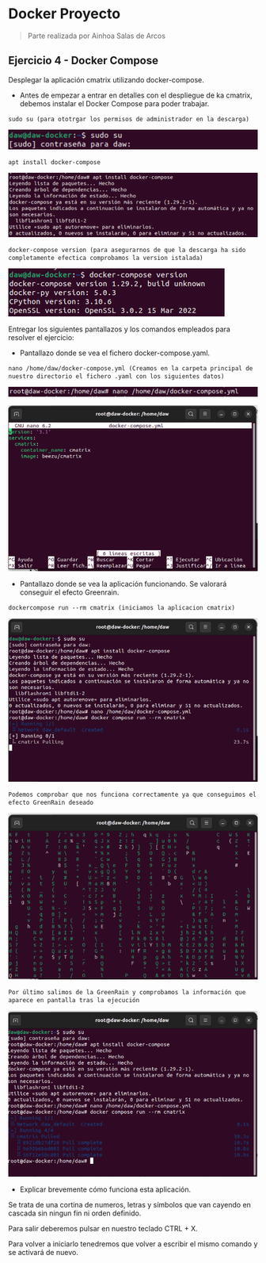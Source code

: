 # Docker Proyecto  
> Parte realizada por Ainhoa Salas de Arcos

## Ejercicio 4 - Docker Compose

Desplegar la aplicación cmatrix utilizando docker-compose.

- Antes de empezar a entrar en detalles con el despliegue de ka cmatrix, debemos instalar el Docker Compose para poder trabajar.
````
sudo su (para ototrgar los permisos de administrador en la descarga)
````
![](Imagenes/img9.png)

````
apt install docker-compose
````
![](Imagenes/Img10.png)

````
docker-compose version (para asegurarnos de que la descarga ha sido completamente efectica comprobamos la version istalada)
````
![](Imagenes/Img1.png)

Entregar los siguientes pantallazos y los comandos empleados para resolver el ejercicio:

- Pantallazo donde se vea el fichero docker-compose.yaml.
````
nano /home/daw/docker-compose.yml (Creamos en la carpeta principal de nuestro directorio el fichero .yaml con los siguientes datos)
````
![](Imagenes/Img11.png)

![](Imagenes/Img5.png)

- Pantallazo donde se vea la aplicación funcionando. Se valorará conseguir el efecto Greenrain.
````
dockercompose run --rm cmatrix (iniciamos la aplicacion cmatrix)
````
![](Imagenes/Img6.png)

````
Podemos comprobar que nos funciona correctamente ya que conseguimos el efecto GreenRain deseado
````
![](Imagenes/Img7.png)

````
Por último salimos de la GreenRain y comprobamos la información que aparece en pantalla tras la ejecución
````
![](Imagenes/Img8.png)

- Explicar brevemente cómo funciona esta aplicación.

Se trata de una cortina de numeros, letras y símbolos que van cayendo en cascada sin ningun fin ni orden definido.

Para salir deberemos pulsar en nuestro teclado CTRL + X.

Para volver a iniciarlo tenedremos que volver a escribir el mismo comando y se activará de nuevo.
